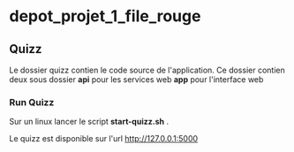 # depot_projet_1_file_rouge

## Quizz
<p>Le dossier quizz contien le code source de l'application.
Ce dossier contien deux sous dossier
<b>api</b> pour les services web <b>app</b> pour l'interface web
</p>

### Run Quizz
Sur un linux lancer le script **start-quizz.sh** .

Le quizz est disponible sur l'url http://127.0.0.1:5000
